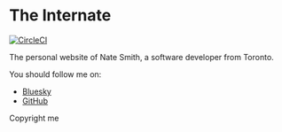 # The Internate

<a href="https://circleci.com/gh/nwjsmith/nwjsmith.github.io"><img src="https://circleci.com/gh/nwjsmith/nwjsmith.github.io.png" alt="CircleCI"></a>

The personal website of Nate Smith, a software developer from Toronto.

You should follow me on:

* [Bluesky](https://github.com/profile/theinternate.com)
* [GitHub](https://github.com/nwjsmith)

Copyright me
